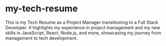 # my-tech-resume
This is my Tech Resume as a Project Manager transitioning to a Full Stack Developer. It highlights my experience in project management and my new skills in JavaScript, React, Node.js, and more, showcasing my journey from management to tech development.
